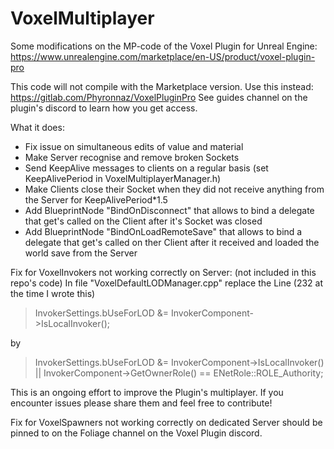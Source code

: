 # VoxelMultiplayer
Some modifications on the MP-code of the Voxel Plugin for Unreal Engine: https://www.unrealengine.com/marketplace/en-US/product/voxel-plugin-pro

This code will not compile with the Marketplace version. Use this instead: https://gitlab.com/Phyronnaz/VoxelPluginPro
See guides channel on the plugin's discord to learn how you get access.

What it does:

- Fix issue on simultaneous edits of value and material
- Make Server recognise and remove broken Sockets
- Send KeepAlive messages to clients on a regular basis (set KeepAlivePeriod in VoxelMultiplayerManager.h)
- Make Clients close their Socket when they did not receive anything from the Server for KeepAlivePeriod*1.5
- Add BlueprintNode "BindOnDisconnect" that allows to bind a delegate that get's called on the Client after it's Socket was closed
- Add BlueprintNode "BindOnLoadRemoteSave" that allows to bind a delegate that get's called on ther Client after it received and loaded the world save from the Server

Fix for VoxelInvokers not working correctly on Server: (not included in this repo's code)
In file "VoxelDefaultLODManager.cpp" replace the Line (232 at the time I wrote this)
> InvokerSettings.bUseForLOD &= InvokerComponent->IsLocalInvoker(); 
 
by  

> InvokerSettings.bUseForLOD &= InvokerComponent->IsLocalInvoker() || InvokerComponent->GetOwnerRole() == ENetRole::ROLE_Authority;  

This is an ongoing effort to improve the Plugin's multiplayer. If you encounter issues please share them and feel free to contribute!


Fix for VoxelSpawners not working correctly on dedicated Server should be pinned to on the Foliage channel on the Voxel Plugin discord.

